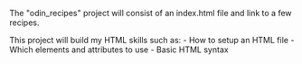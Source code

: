 The "odin_recipes" project will consist of an index.html file and link to a few recipes.

This project will build my HTML skills such as:
    - How to setup an HTML file
    - Which elements and attributes to use
    - Basic HTML syntax